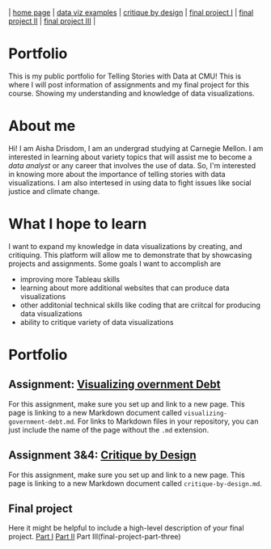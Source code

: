 | [home page](https://cmustudent.github.io/tswd-portfolio-templates/) | [data viz examples](dataviz-examples) | [critique by design](critique-by-design) | [final project I](final-project-part-one) | [final project II](final-project-part-two) | [final project III](final-project-part-three) |

# Portfolio
This is my public portfolio for Telling Stories with Data at CMU! This is where I will post information of assignments and my final project for this course. Showing my understanding and knowledge of data visualizations. 

# About me
Hi! I am Aisha Drisdom, I am an undergrad studying at Carnegie Mellon. I am interested in learning about variety topics that will assist me to become a *data analyst* or any career that involves the use of data. So, I'm interested in knowing more about the importance of telling stories with data visualizations. I am also intertesed in using data to fight issues like social justice and climate change.


# What I hope to learn
I want to expand my knowledge in data visualizations by creating, and critiquing. This platform will allow me to demonstrate that by showcasing projects and assignments. Some goals I want to accomplish are

- improving more Tableau skills
- learning about more additional websites that can produce data visualizations
- other additonial technical skills like coding that are criitcal for producing data visualizations
- ability to critique variety of data visualizations

# Portfolio

## Assignment: [Visualizing overnment Debt](visualizing-government-debt)
For this assignment, make sure you set up and link to a new page.  This page is linking to a new Markdown document called `visualizing-government-debt.md`.  For links to Markdown files in your repository, you can just include the name of the page without the `.md` extension. 

## Assignment 3&4: [Critique by Design](critique-by-design)
For this assignment, make sure you set up and link to a new page.  This page is linking to a new Markdown document called `critique-by-design.md`.  

## Final project
Here it might be helpful to include a high-level description of your final project. 
[Part I](final-project-part-one)
[Part II](final-project-part-two)
Part III(final-project-part-three)

